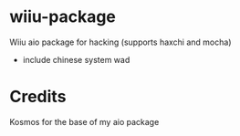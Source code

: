 # wiiu-package
Wiiu aio package for hacking (supports haxchi and mocha)

* include chinese system wad
# Credits
Kosmos for the base of my aio package
 
